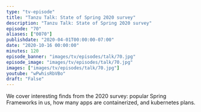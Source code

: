```yaml
---
type: "tv-episode"
title: "Tanzu Talk: State of Spring 2020 survey"
description: "Tanzu Talk: State of Spring 2020 survey"
episode: "70"
aliases: ["0070"]
publishdate: "2020-04-01T00:00:00-07:00"
date: "2020-10-16 00:00:00"
minutes: 120
episode_banner: "images/tv/episodes/talk/70.jpg"
episode_image: "images/tv/episodes/talk/70.jpg"
images: ["images/tv/episodes/talk/70.jpg"]
youtube: "wPwhisRbVBo"
draft: "False"
---
```


We cover interesting finds from the 2020 survey: popular Spring Frameworks in us, how many apps are containerized, and kubernetes plans.